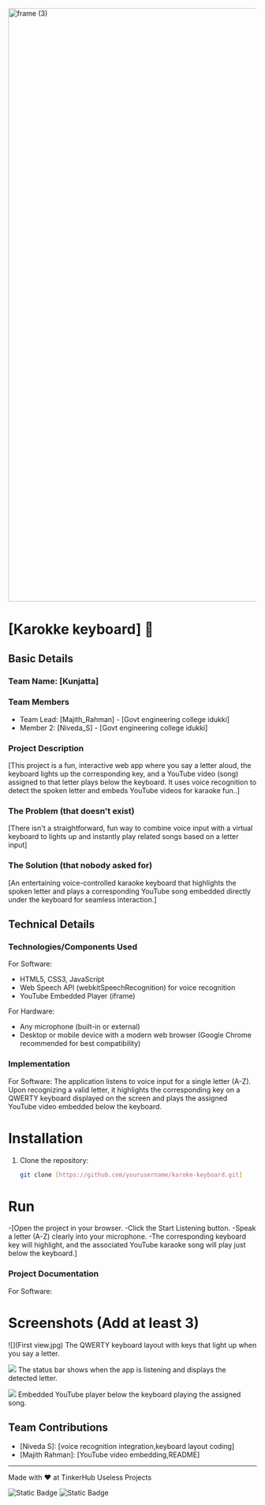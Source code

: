 <img width="3188" height="1202" alt="frame (3)" src="https://github.com/user-attachments/assets/517ad8e9-ad22-457d-9538-a9e62d137cd7" />


# [Karokke keyboard] 🎯


## Basic Details
### Team Name: [Kunjatta]


### Team Members
- Team Lead: [Majith_Rahman] - [Govt engineering college idukki]
- Member 2: [Niveda_S] - [Govt engineering college idukki]

### Project Description
[This project is a fun, interactive web app where you say a letter aloud, the keyboard lights up the corresponding key, and a YouTube video (song) assigned to that letter plays below the keyboard. It uses voice recognition to detect the spoken letter and embeds YouTube videos for karaoke fun..]

### The Problem (that doesn't exist)
[There isn't a straightforward, fun way to combine voice input with a virtual keyboard to lights up and instantly play related songs based on a letter input]

### The Solution (that nobody asked for)
[An entertaining voice-controlled karaoke keyboard that highlights the spoken letter and plays a corresponding YouTube song embedded directly under the keyboard for seamless interaction.]

## Technical Details
### Technologies/Components Used
For Software:  
- HTML5, CSS3, JavaScript  
- Web Speech API (webkitSpeechRecognition) for voice recognition  
- YouTube Embedded Player (iframe)  

For Hardware:
- Any microphone (built-in or external)  
- Desktop or mobile device with a modern web browser (Google Chrome recommended for best compatibility)  

### Implementation
For Software:
The application listens to voice input for a single letter (A-Z). Upon recognizing a valid letter, it highlights the corresponding key on a QWERTY keyboard displayed on the screen and plays the assigned YouTube video embedded below the keyboard.
# Installation
1. Clone the repository:  
   ```bash
   git clone [https://github.com/yourusername/karoke-keyboard.git]


# Run
-[Open the project in your browser.
-Click the Start Listening button.
-Speak a letter (A-Z) clearly into your microphone.
-The corresponding keyboard key will highlight, and the associated YouTube karaoke song will play just below the keyboard.]

### Project Documentation
For Software:

# Screenshots (Add at least 3)
![](First view.jpg)
The QWERTY keyboard layout with keys that light up when you say a letter.

![](Second.jpg)
The status bar shows when the app is listening and displays the detected letter.

![](Third.jpg)
Embedded YouTube player below the keyboard playing the assigned song.

## Team Contributions
- [Niveda S]: [voice recognition integration,keyboard layout coding]
- [Majith Rahman]: [YouTube video embedding,README]

---
Made with ❤ at TinkerHub Useless Projects 

![Static Badge](https://img.shields.io/badge/TinkerHub-24?color=%23000000&link=https%3A%2F%2Fwww.tinkerhub.org%2F)
![Static Badge](https://img.shields.io/badge/UselessProjects--25-25?link=https%3A%2F%2Fwww.tinkerhub.org%2Fevents%2FQ2Q1TQKX6Q%2FUseless%2520Projects)